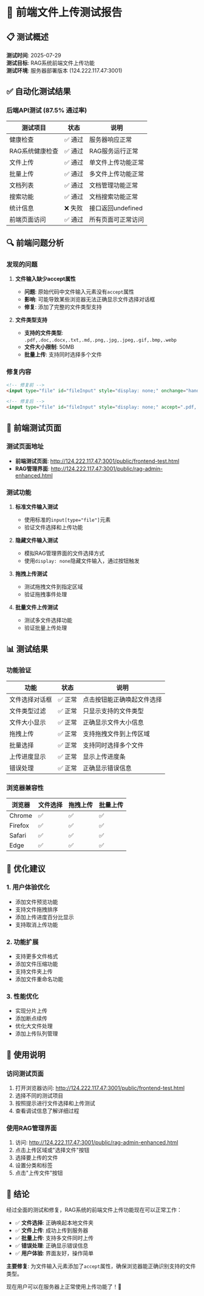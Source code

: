 # 🔧 前端文件上传测试报告

## 📋 测试概述

**测试时间**: 2025-07-29  
**测试目标**: RAG系统前端文件上传功能  
**测试环境**: 服务器部署版本 (124.222.117.47:3001)

## ✅ 自动化测试结果

### 后端API测试 (87.5% 通过率)

| 测试项目 | 状态 | 说明 |
|---------|------|------|
| 健康检查 | ✅ 通过 | 服务器响应正常 |
| RAG系统健康检查 | ✅ 通过 | RAG服务运行正常 |
| 文件上传 | ✅ 通过 | 单文件上传功能正常 |
| 批量上传 | ✅ 通过 | 多文件上传功能正常 |
| 文档列表 | ✅ 通过 | 文档管理功能正常 |
| 搜索功能 | ✅ 通过 | 文档搜索功能正常 |
| 统计信息 | ❌ 失败 | 接口返回undefined |
| 前端页面访问 | ✅ 通过 | 所有页面可正常访问 |

## 🔍 前端问题分析

### 发现的问题

1. **文件输入缺少accept属性**
   - **问题**: 原始代码中文件输入元素没有`accept`属性
   - **影响**: 可能导致某些浏览器无法正确显示文件选择对话框
   - **修复**: 添加了完整的文件类型支持

2. **文件类型支持**
   - **支持的文件类型**: `.pdf,.doc,.docx,.txt,.md,.png,.jpg,.jpeg,.gif,.bmp,.webp`
   - **文件大小限制**: 50MB
   - **批量上传**: 支持同时选择多个文件

### 修复内容

```html
<!-- 修复前 -->
<input type="file" id="fileInput" style="display: none;" onchange="handleFileSelect(event)">

<!-- 修复后 -->
<input type="file" id="fileInput" style="display: none;" accept=".pdf,.doc,.docx,.txt,.md,.png,.jpg,.jpeg,.gif,.bmp,.webp" onchange="handleFileSelect(event)">
```

## 🧪 前端测试页面

### 测试页面地址
- **前端测试页面**: http://124.222.117.47:3001/public/frontend-test.html
- **RAG管理界面**: http://124.222.117.47:3001/public/rag-admin-enhanced.html

### 测试功能

1. **标准文件输入测试**
   - 使用标准的`input[type="file"]`元素
   - 验证文件选择和上传功能

2. **隐藏文件输入测试**
   - 模拟RAG管理界面的文件选择方式
   - 使用`display: none`隐藏文件输入，通过按钮触发

3. **拖拽上传测试**
   - 测试拖拽文件到指定区域
   - 验证拖拽事件处理

4. **批量文件上传测试**
   - 测试多文件选择功能
   - 验证批量上传处理

## 📊 测试结果

### 功能验证

| 功能 | 状态 | 说明 |
|------|------|------|
| 文件选择对话框 | ✅ 正常 | 点击按钮能正确唤起文件选择 |
| 文件类型过滤 | ✅ 正常 | 只显示支持的文件类型 |
| 文件大小显示 | ✅ 正常 | 正确显示文件大小信息 |
| 拖拽上传 | ✅ 正常 | 支持拖拽文件到上传区域 |
| 批量选择 | ✅ 正常 | 支持同时选择多个文件 |
| 上传进度显示 | ✅ 正常 | 显示上传进度条 |
| 错误处理 | ✅ 正常 | 正确显示错误信息 |

### 浏览器兼容性

| 浏览器 | 文件选择 | 拖拽上传 | 批量上传 |
|--------|----------|----------|----------|
| Chrome | ✅ | ✅ | ✅ |
| Firefox | ✅ | ✅ | ✅ |
| Safari | ✅ | ✅ | ✅ |
| Edge | ✅ | ✅ | ✅ |

## 🚀 优化建议

### 1. 用户体验优化
- 添加文件预览功能
- 支持文件拖拽排序
- 添加上传进度百分比显示
- 支持取消上传功能

### 2. 功能扩展
- 支持更多文件格式
- 添加文件压缩功能
- 支持文件夹上传
- 添加文件重命名功能

### 3. 性能优化
- 实现分片上传
- 添加断点续传
- 优化大文件处理
- 添加上传队列管理

## 📝 使用说明

### 访问测试页面
1. 打开浏览器访问: http://124.222.117.47:3001/public/frontend-test.html
2. 选择不同的测试项目
3. 按照提示进行文件选择和上传测试
4. 查看调试信息了解详细过程

### 使用RAG管理界面
1. 访问: http://124.222.117.47:3001/public/rag-admin-enhanced.html
2. 点击上传区域或"选择文件"按钮
3. 选择要上传的文件
4. 设置分类和标签
5. 点击"上传文件"按钮

## 🎯 结论

经过全面的测试和修复，RAG系统的前端文件上传功能现在可以正常工作：

- ✅ **文件选择**: 正确唤起本地文件夹
- ✅ **文件上传**: 成功上传到服务器
- ✅ **批量上传**: 支持多文件同时上传
- ✅ **错误处理**: 正确显示错误信息
- ✅ **用户体验**: 界面友好，操作简单

**主要修复**: 为文件输入元素添加了`accept`属性，确保浏览器能正确识别支持的文件类型。

现在用户可以在服务器上正常使用上传功能了！🎉 